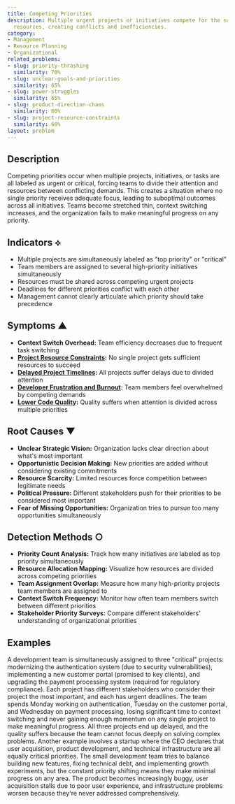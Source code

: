```yaml
---
title: Competing Priorities
description: Multiple urgent projects or initiatives compete for the same limited
  resources, creating conflicts and inefficiencies.
category:
- Management
- Resource Planning
- Organizational
related_problems:
- slug: priority-thrashing
  similarity: 70%
- slug: unclear-goals-and-priorities
  similarity: 65%
- slug: power-struggles
  similarity: 65%
- slug: product-direction-chaos
  similarity: 60%
- slug: project-resource-constraints
  similarity: 60%
layout: problem
---
```


## Description

Competing priorities occur when multiple projects, initiatives, or tasks are all labeled as urgent or critical, forcing teams to divide their attention and resources between conflicting demands. This creates a situation where no single priority receives adequate focus, leading to suboptimal outcomes across all initiatives. Teams become stretched thin, context switching increases, and the organization fails to make meaningful progress on any priority.

## Indicators ⟡

- Multiple projects are simultaneously labeled as "top priority" or "critical"
- Team members are assigned to several high-priority initiatives simultaneously
- Resources must be shared across competing urgent projects
- Deadlines for different priorities conflict with each other
- Management cannot clearly articulate which priority should take precedence

## Symptoms ▲

- **Context Switch Overhead:** Team efficiency decreases due to frequent task switching
- **[Project Resource Constraints](project-resource-constraints.md):** No single project gets sufficient resources to succeed
- **[Delayed Project Timelines](delayed-project-timelines.md):** All projects suffer delays due to divided attention
- **[Developer Frustration and Burnout](developer-frustration-and-burnout.md):** Team members feel overwhelmed by competing demands
- **[Lower Code Quality](lower-code-quality.md):** Quality suffers when attention is divided across multiple priorities

## Root Causes ▼

- **Unclear Strategic Vision:** Organization lacks clear direction about what's most important
- **Opportunistic Decision Making:** New priorities are added without considering existing commitments
- **Resource Scarcity:** Limited resources force competition between legitimate needs
- **Political Pressure:** Different stakeholders push for their priorities to be considered most important
- **Fear of Missing Opportunities:** Organization tries to pursue too many opportunities simultaneously

## Detection Methods ○

- **Priority Count Analysis:** Track how many initiatives are labeled as top priority simultaneously
- **Resource Allocation Mapping:** Visualize how resources are divided across competing priorities
- **Team Assignment Overlap:** Measure how many high-priority projects team members are assigned to
- **Context Switch Frequency:** Monitor how often team members switch between different priorities
- **Stakeholder Priority Surveys:** Compare different stakeholders' understanding of organizational priorities

## Examples

A development team is simultaneously assigned to three "critical" projects: modernizing the authentication system (due to security vulnerabilities), implementing a new customer portal (promised to key clients), and upgrading the payment processing system (required for regulatory compliance). Each project has different stakeholders who consider their project the most important, and each has urgent deadlines. The team spends Monday working on authentication, Tuesday on the customer portal, and Wednesday on payment processing, losing significant time to context switching and never gaining enough momentum on any single project to make meaningful progress. All three projects end up delayed, and the quality suffers because the team cannot focus deeply on solving complex problems. Another example involves a startup where the CEO declares that user acquisition, product development, and technical infrastructure are all equally critical priorities. The small development team tries to balance building new features, fixing technical debt, and implementing growth experiments, but the constant priority shifting means they make minimal progress on any area. The product becomes increasingly buggy, user acquisition stalls due to poor user experience, and infrastructure problems worsen because they're never addressed comprehensively.